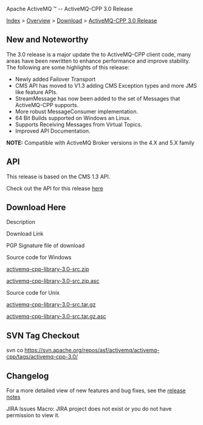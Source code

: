 Apache ActiveMQ ™ -- ActiveMQ-CPP 3.0 Release 

[Index](index.html) > [Overview](overview.md) > [Download](OverviewOverview/Overview/download.md) > [ActiveMQ-CPP 3.0 Release](Index/Overview/Download/activemq-cpp-30-release.md)

New and Noteworthy
------------------

The 3.0 release is a major update the to ActiveMQ-CPP client code, many areas have been rewritten to enhance performance and improve stability. The following are some highlights of this release:

*   Newly added Failover Transport
*   CMS API has moved to V1.3 adding CMS Exception types and more JMS like feature APIs.
*   StreamMessage has now been added to the set of Messages that ActiveMQ-CPP supports.
*   More robust MessageConsumer implementation.
*   64 Bit Builds supported on Windows an Linux.
*   Supports Receiving Messages from Virtual Topics.
*   Improved API Documentation.

  

**NOTE:** Compatible with ActiveMQ Broker versions in the 4.X and 5.X family

API
---

This release is based on the CMS 1.3 API.

Check out the API for this release [here](http://activemq.apache.org/cms/api_docs/activemqcpp-3.0)

Download Here
-------------

Description

Download Link

PGP Signature file of download

Source code for Windows

[activemq-cpp-library-3.0-src.zip](http://www.apache.org/dyn/closer.cgi/activemq/activemq-cpp/source/activemq-cpp-library-3.0-src.zip)

[activemq-cpp-library-3.0-src.zip.asc](http://www.apache.org/dist/activemq/activemq-cpp/source/activemq-cpp-library-3.0-src.zip.asc)

Source code for Unix

[activemq-cpp-library-3.0-src.tar.gz](http://www.apache.org/dyn/closer.cgi/activemq/activemq-cpp/source/activemq-cpp-library-3.0-src.tar.gz)

[activemq-cpp-library-3.0-src.tar.gz.asc](http://www.apache.org/dist/activemq/activemq-cpp/source/activemq-cpp-library-3.0-src.tar.gz.asc)

SVN Tag Checkout
----------------

svn co https://svn.apache.org/repos/asf/activemq/activemq-cpp/tags/activemq-cpp-3.0/

Changelog
---------

For a more detailed view of new features and bug fixes, see the [release notes](http://issues.apache.org/activemq/secure/ReleaseNote.jspa?projectId=11000&styleName=Html&version=11998)  

JIRA Issues Macro: JIRA project does not exist or you do not have permission to view it.

 

